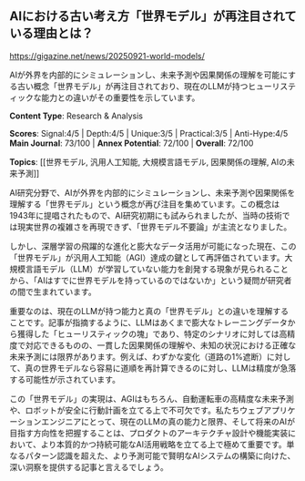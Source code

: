 ## AIにおける古い考え方「世界モデル」が再注目されている理由とは？

https://gigazine.net/news/20250921-world-models/

AIが外界を内部的にシミュレーションし、未来予測や因果関係の理解を可能にする古い概念「世界モデル」が再注目されており、現在のLLMが持つヒューリスティックな能力との違いがその重要性を示しています。

**Content Type**: Research & Analysis

**Scores**: Signal:4/5 | Depth:4/5 | Unique:3/5 | Practical:3/5 | Anti-Hype:4/5
**Main Journal**: 73/100 | **Annex Potential**: 72/100 | **Overall**: 72/100

**Topics**: [[世界モデル, 汎用人工知能, 大規模言語モデル, 因果関係の理解, AIの未来予測]]

AI研究分野で、AIが外界を内部的にシミュレーションし、未来予測や因果関係を理解する「世界モデル」という概念が再び注目を集めています。この概念は1943年に提唱されたもので、AI研究初期にも試みられましたが、当時の技術では現実世界の複雑さを再現できず、「世界モデル不要論」が主流となりました。

しかし、深層学習の飛躍的な進化と膨大なデータ活用が可能になった現在、この「世界モデル」が汎用人工知能（AGI）達成の鍵として再評価されています。大規模言語モデル（LLM）が学習していない能力を創発する現象が見られることから、「AIはすでに世界モデルを持っているのではないか」という疑問が研究者の間で生まれています。

重要なのは、現在のLLMが持つ能力と真の「世界モデル」との違いを理解することです。記事が指摘するように、LLMはあくまで膨大なトレーニングデータから獲得した「ヒューリスティックの塊」であり、特定のシナリオに対しては高精度で対応できるものの、一貫した因果関係の理解や、未知の状況における正確な未来予測には限界があります。例えば、わずかな変化（道路の1%遮断）に対して、真の世界モデルなら容易に道順を再計算できるのに対し、LLMは精度が急落する可能性が示されています。

この「世界モデル」の実現は、AGIはもちろん、自動運転車の高精度な未来予測や、ロボットが安全に行動計画を立てる上で不可欠です。私たちウェブアプリケーションエンジニアにとって、現在のLLMの真の能力と限界、そして将来のAIが目指す方向性を把握することは、プロダクトのアーキテクチャ設計や機能実装において、より本質的かつ持続可能なAI活用戦略を立てる上で極めて重要です。単なるパターン認識を超えた、より予測可能で賢明なAIシステムの構築に向けた、深い洞察を提供する記事と言えるでしょう。